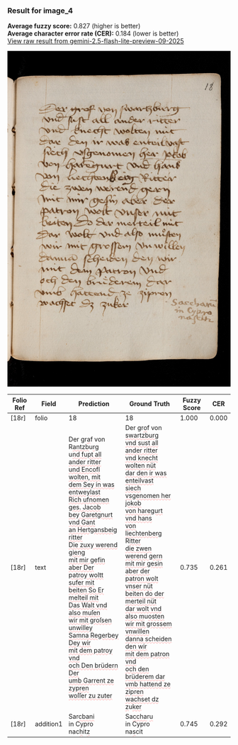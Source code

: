 ### Result for image_4
**Average fuzzy score:** 0.827 (higher is better)<br>**Average character error rate (CER):** 0.184 (lower is better)<br>[View raw result from gemini-2.5-flash-lite-preview-09-2025](https://github.com/RISE-UNIBAS/humanities_data_benchmark/blob/main/results/2025-10-24/T0286/request_T0286_image_4.json)

<img src="https://github.com/RISE-UNIBAS/humanities_data_benchmark/blob/main/benchmarks/medieval_manuscripts/images/image_4.jpg?raw=true" alt="image_4" width="800px">

<style>
.diff { text-decoration: underline; text-decoration-color: #ffcccc; text-decoration-style: wavy; }
</style>

| Folio Ref | Field | Prediction | Ground Truth | Fuzzy Score | CER |
|-----------|-------|------------|--------------|-------------|-----|
| [18r] | folio | 18 | 18 | 1.000 | 0.000 |
| [18r] | text | Der gr<span class="diff">a</span>f von R<span class="diff">antzb</span>u<span class="diff">rg<br></span>u<span class="diff">nd fupt all ander ritter<br>und Encofl wolten, mit<br> dem Sey in was entweylast<br>Rich ufnomen ges. Jacob<br>bey Garetgnurt vnd Gant<br>an Hertgansbeig ritter<br>Die zuxy werend gieng<br>mit mir gefin aber Der<br>patroy woltt sufer mit<br>beiten So Er melteil mit<br>Das Walt vnd also muſen<br>wir mit groſsen unwilley<br>Samna Regerbey Dey wir<br>mit dem patroy vnd<br>och Den brüdern Der<br>umb Garrent ze zypren<br>woſſer zu zuter</span> | Der gr<span class="diff">o</span>f von <span class="diff">swartzburg<br> vnd sust all ander ritter<br> vnd knecht wolten nüt<br> dar den ir was enteilvast<br> siech vsgenomen her jokob<br> von haregurt vnd hans<br> von liechtenberg </span>R<span class="diff">itter<br> die zwen werend gern<br> mit mir gesin aber der<br> patron wolt vnser nüt<br> beiten do der merteil nüt<br> dar wolt vnd also m</span>u<span class="diff">osten<br> wir mit grossem vnwillen<br> danna scheiden  den wir<br> mit dem patron vnd<br> och den brüderem dar<br> vmb hattend ze zipren<br> wachset dz z</span>u<span class="diff">ker</span> | 0.735 | 0.261 |
| [18r] | addition1 | Sar<span class="diff">cbani</span><br>in Cypro<br>nac<span class="diff">h</span>it<span class="diff">z</span> | Sa<span class="diff">ccha</span>r<span class="diff">u</span><br><span class="diff"> </span>in Cypro<br><span class="diff"> </span>na<span class="diff">s</span>cit | 0.745 | 0.292 |

